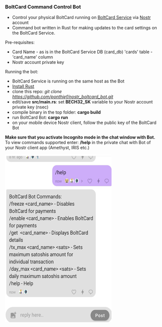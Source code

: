 ###  BoltCard Command Control Bot
 - Control your physical BoltCard running on [BoltCard Service](https://github.com/boltcard/boltcard) via [Nostr](https://nostr.how/en/what-is-nostr) account
 - Command bot written in Rust for making updates to the card settings on the BoltCard Service.

Pre-requisites:
- Card Name - as is in the BoltCard Service DB (card_db) 'cards' table - 'card_name' column
- Nostr account private key

Running the bot:
 - BoltCard Service is running on the same host as the Bot
 - [Install Rust](https://www.rust-lang.org/tools/install)
 - clone this repo: *git clone https://github.com/ponthief/nostr_boltcard_bot.git*
 - edit/save __src/main.rs__: set **BECH32_SK** variable to your Nostr account private key (nsec)
 - compile binary in the top folder: __cargo build__
 - run BoltCard Bot: __cargo run__
 - on your mobile device Nostr client, follow the public key of the BoltCard Bot
 
**Make sure that you activate Incognito mode in the chat window with Bot.**
To view commands supported enter: __/help__ in the private chat with Bot of your Nostr client app (Amethyst, IRIS etc.)

<img src= "https://github.com/ponthief/nostroBolt/blob/master/nostr_boltcard_bot_help.jpg" width="350" height="550">
